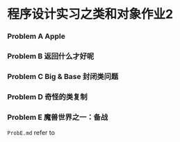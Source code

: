 # 程序设计实习之类和对象作业2
### Problem A Apple
### Problem B 返回什么才好呢
### Problem C Big & Base 封闭类问题
### Problem D 奇怪的类复制
### Problem E 魔兽世界之一：备战
`ProbE.md`
refer to [](https://github.com/huangjunqi1/cxsjsx-WarCraft/blob/main/WarCraft1.cpp)